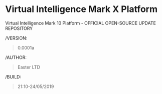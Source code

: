 # Virtual Intelligence Mark X Platform
Virtual Intelligence Mark 10 Platform - OFFICIAL OPEN-SOURCE UPDATE REPOSITORY

/VERSION: 
>0.0001a

/AUTHOR: 
>Easter LTD

/BUILD: 
>21:10-24/05/2019
